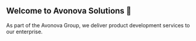 ## Welcome to Avonova Solutions 👋

As part of the Avonova Group, we deliver product development services to our enterprise.

<!--
TODO: Add more public info here if needed
-->
